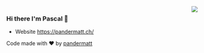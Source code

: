 <img align='right' src="https://github-readme-stats.vercel.app/api?username=pandermatt&show_icons=true&hide_border=true">

### Hi there I'm Pascal 🐼

- Website https://pandermatt.ch/

Code made with ❤️ by [pandermatt](https://github.com/pandermatt)


<!--
**pandermatt/pandermatt** is a ✨ _special_ ✨ repository because its `README.md` (this file) appears on your GitHub profile.

Here are some ideas to get you started:

- 🔭 I’m currently working on ...
- 🌱 I’m currently learning ...
- 👯 I’m looking to collaborate on ...
- 🤔 I’m looking for help with ...
- 💬 Ask me about ...
- 📫 How to reach me: ...
- 😄 Pronouns: ...
- ⚡ Fun fact: ...
-->


